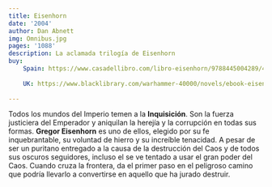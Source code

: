 ```yaml
---
title: Eisenhorn
date: '2004'
author: Dan Abnett
img: Omnibus.jpg
pages: '1088'
description: La aclamada trilogía de Eisenhorn
buy:
    Spain: https://www.casadellibro.com/libro-eisenhorn/9788445004289/4761974
    
    UK: https://www.blacklibrary.com/warhammer-40000/novels/ebook-eisenhorn-the-omnibus-eng-2022.html
     
---
```

Todos los mundos del Imperio temen a la **Inquisición**. Son la fuerza justiciera del Emperador y aniquilan la herejía y la corrupción en todas sus formas. **Gregor Eisenhorn** es uno de ellos, elegido por su fe inquebrantable, su voluntad de hierro y su increíble tenacidad. A pesar de ser un puritano entregado a la causa de la destrucción del Caos y de todos sus oscuros seguidores, incluso el se ve tentado a usar el gran poder del Caos. Cuando cruza la frontera, da el primer paso en el peligroso camino que podría llevarlo a convertirse en aquello que ha jurado destruir.